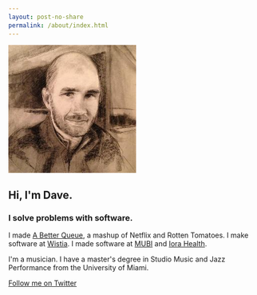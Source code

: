 ```yaml
---
layout: post-no-share
permalink: /about/index.html
---
```


<img class="dave" src="/images/dave.jpg" />

<h2 class="greeting">Hi, I'm Dave.</h2>

<h3 class="greeting">I solve problems with software.</h3>

I made [A Better Queue](http://abetterqueue.com/), a mashup of Netflix and
Rotten Tomatoes. I make software at [Wistia](https://wistia.com). I made
software at [MUBI](https://mubi.com) and [Iora Health](http://www.iorahealth.com/).

I'm a musician. I have a master's degree in Studio Music and Jazz Performance
from the University of Miami.

<a href="https://twitter.com/davejachimiak" class="twitter-follow-button" data-show-count="false" data-size="large">Follow me on Twitter</a>
<script>!function(d,s,id){var js,fjs=d.getElementsByTagName(s)[0],p=/^http:/.test(d.location)?'http':'https';if(!d.getElementById(id)){js=d.createElement(s);js.id=id;js.src=p+'://platform.twitter.com/widgets.js';fjs.parentNode.insertBefore(js,fjs);}}(document, 'script', 'twitter-wjs');</script>
